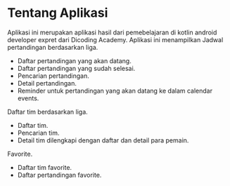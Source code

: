 # Tentang Aplikasi
Aplikasi ini merupakan aplikasi hasil dari pemebelajaran di kotlin android developer expret dari Dicoding Academy.
Aplikasi ini menampilkan 
Jadwal pertandingan berdasarkan liga.
* Daftar pertandingan yang akan datang.
* Daftar pertandingan yang sudah selesai.
* Pencarian pertandingan.
* Detail pertandingan.
* Reminder untuk pertandingan yang akan datang ke dalam calendar events.

Daftar tim berdasarkan liga.
* Daftar tim.
* Pencarian tim.
* Detail tim dilengkapi dengan daftar dan detail para pemain.

Favorite.
* Daftar tim favorite.
* Daftar pertandingan favorite.
